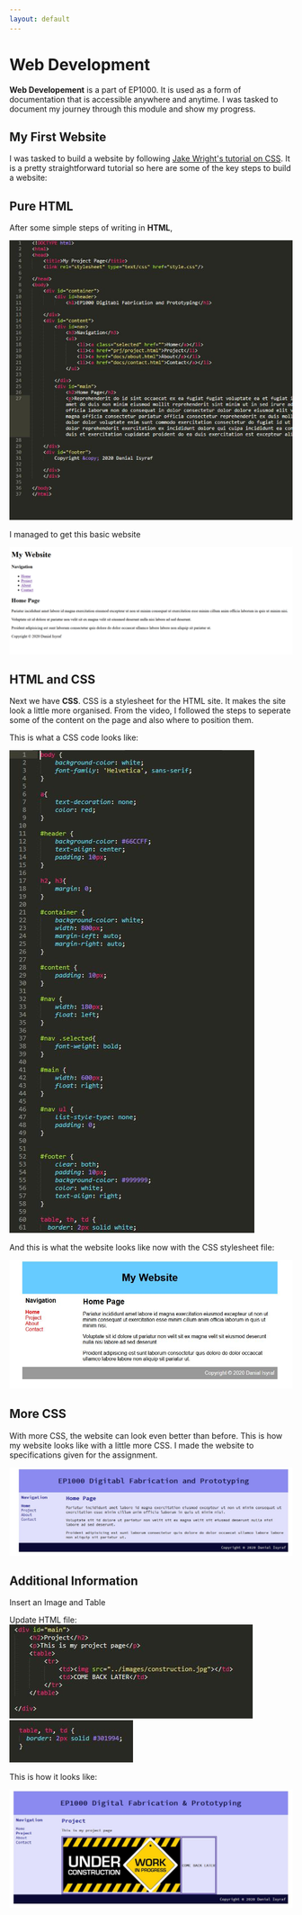 ```yaml
---
layout: default
---
```


# Web Development
<strong>Web Developement</strong> is a part of EP1000. It is used as a form of documentation that is accessible anywhere and anytime. I was tasked to document my journey through this module and show my progress. 

## My First Website
I was tasked to build a website by following [Jake Wright's tutorial on CSS](https://www.youtube.com/watch?v=0afZj1G0BIE&feature=youtu.be). It is a pretty straightforward tutorial so here are some of the key steps to build a website:

## Pure HTML
After some simple steps of writing in <strong>HTML</strong>,
	
![](images/web-0.jpg)	

 I managed to get this basic website

![](images/web-1.jpg)

## HTML and CSS
Next we have <strong>CSS</strong>. CSS is a stylesheet for the HTML site. It makes the site look a little more organised. From the video, I followed the steps to seperate some of the content on the page and also where to position them.

This is what a CSS code looks like:

![](images/web-2.jpg)

And this is what the website looks like now with the CSS stylesheet file:

![](images/web-3.JPG)

## More CSS
With more CSS, the website can look even better than before. This is how my website looks like with a little more CSS. I made the website to specifications given for the assignment.

![](images/web-4.jpg)

## Additional Information
Insert an Image and Table

Update HTML file:
![](images/web-5.jpg) ![](images/web-7.jpg) 

This is how it looks like:

![](images/web-6.jpg)


